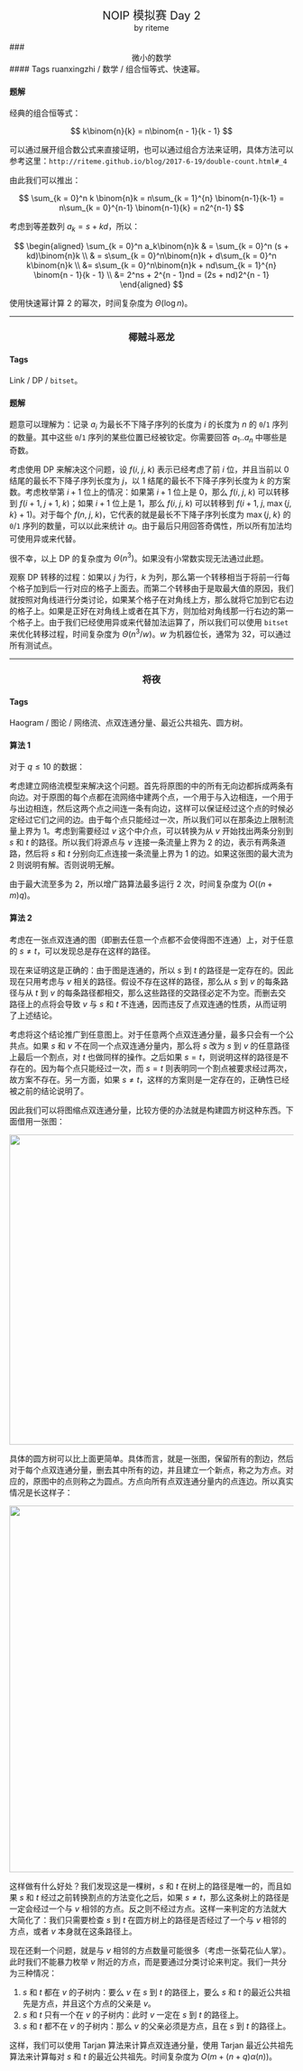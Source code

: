 <center><font style="font-size: 20px">NOIP 模拟赛 Day 2</font></center>
<center>by riteme</center>
<br/>
### <center>微小的数学</center>
#### Tags
ruanxingzhi / 数学 / 组合恒等式、快速幂。

#### 题解
经典的组合恒等式：

$$ k\binom{n}{k} = n\binom{n - 1}{k - 1} $$

可以通过展开组合数公式来直接证明，也可以通过组合方法来证明，具体方法可以参考这里：`http://riteme.github.io/blog/2017-6-19/double-count.html#_4`

由此我们可以推出：

$$ \sum_{k = 0}^n k \binom{n}k = n\sum_{k = 1}^{n} \binom{n-1}{k-1} = n\sum_{k = 0}^{n-1} \binom{n-1}{k} = n2^{n-1} $$

考虑到等差数列 $a_k = s + kd$，所以：

$$ \begin{aligned} \sum_{k = 0}^n a_k\binom{n}k & = \sum_{k = 0}^n (s + kd)\binom{n}k \\ & = s\sum_{k = 0}^n\binom{n}k + d\sum_{k = 0}^n k\binom{n}k \\ &= s\sum_{k = 0}^n\binom{n}k + nd\sum_{k = 1}^{n} \binom{n - 1}{k - 1} \\ &= 2^ns + 2^{n - 1}nd = (2s + nd)2^{n - 1} \end{aligned} $$

使用快速幂计算 $2$ 的幂次，时间复杂度为 $\Theta(\log n)$。

*****

### <center>椰贼斗恶⻰</center>
#### Tags
Link / DP / `bitset`。

#### 题解
题意可以理解为：记录 $a_i$ 为最长不下降子序列的长度为 $i$ 的长度为 $n$ 的 `0`/`1` 序列的数量。其中这些 `0`/`1` 序列的某些位置已经被钦定。你需要回答 $a_1..a_n$ 中哪些是奇数。

考虑使用 DP 来解决这个问题，设 $f(i, \;j, \;k)$ 表示已经考虑了前 $i$ 位，并且当前以 $0$ 结尾的最长不下降子序列长度为 $j$，以 $1$ 结尾的最长不下降子序列长度为 $k$ 的方案数。考虑枚举第 $i + 1$ 位上的情况：如果第 $i + 1$ 位上是 $0$，那么 $f(i,\;j,\;k)$ 可以转移到 $f(i + 1,\;j + 1,\;k)$；如果 $i + 1$ 位上是 $1$，那么 $f(i,\;j,\;k)$ 可以转移到 $f(i + 1,\;j,\;\max\{j, \;k\} + 1)$。对于每个 $f(n, \;j,\;k)$，它代表的就是最长不下降子序列长度为 $\max\{j,\;k\}$ 的 `0`/`1` 序列的数量，可以以此来统计 $a_i$。由于最后只用回答奇偶性，所以所有加法均可使用异或来代替。

很不幸，以上 DP 的复杂度为 $\Theta(n^3)$。如果没有小常数实现无法通过此题。

观察 DP 转移的过程：如果以 $j$ 为行，$k$ 为列，那么第一个转移相当于将前一行每个格子加到后一行对应的格子上面去。而第二个转移由于是取最大值的原因，我们就按照对角线进行分类讨论，如果某个格子在对角线上方，那么就将它加到它右边的格子上。如果是正好在对角线上或者在其下方，则加给对角线那一行右边的第一个格子上。由于我们已经使用异或来代替加法运算了，所以我们可以使用 `bitset` 来优化转移过程，时间复杂度为 $\Theta(n^3 / w)$。$w$ 为机器位长，通常为 $32$，可以通过所有测试点。

*****

### <center>将夜</center>
#### Tags
Haogram / 图论 / 网络流、点双连通分量、最近公共祖先、圆方树。

#### 算法 1
对于 $q \leqslant 10$ 的数据：

考虑建立网络流模型来解决这个问题。首先将原图的中的所有无向边都拆成两条有向边。对于原图的每个点都在流网络中建两个点，一个用于与入边相连，一个用于与出边相连，然后这两个点之间连一条有向边，这样可以保证经过这个点的时候必定经过它们之间的边。由于每个点只能经过一次，所以我们可以在那条边上限制流量上界为 $1$。考虑到需要经过 $v$ 这个中介点，可以转换为从 $v$ 开始找出两条分别到 $s$ 和 $t$ 的路径。所以我们将源点与 $v$ 连接一条流量上界为 $2$ 的边，表示有两条道路，然后将 $s$ 和 $t$ 分别向汇点连接一条流量上界为 $1$ 的边。如果这张图的最大流为 $2$ 则说明有解。否则说明无解。

由于最大流至多为 $2$，所以增广路算法最多运行 $2$ 次，时间复杂度为 $O((n + m)q)$。

#### 算法 2
考虑在一张点双连通的图（即删去任意一个点都不会使得图不连通）上，对于任意的 $s \neq t$，可以发现总是存在这样的路径。

现在来证明这是正确的：由于图是连通的，所以 $s$ 到 $t$ 的路径是一定存在的。因此现在只用考虑与 $v$ 相关的路径。假设不存在这样的路径，那么从 $s$ 到 $v$ 的每条路径与从 $t$ 到 $v$ 的每条路径都相交，那么这些路径的交路径必定不为空。而删去交路径上的点将会导致 $v$ 与 $s$ 和 $t$ 不连通，因而违反了点双连通的性质，从而证明了上述结论。

考虑将这个结论推广到任意图上。对于任意两个点双连通分量，最多只会有一个公共点。如果 $s$ 和 $v$ 不在同一个点双连通分量内，那么将 $s$ 改为 $s$ 到 $v$ 的任意路径上最后一个割点，对 $t$ 也做同样的操作。之后如果 $s = t$，则说明这样的路径是不存在的。因为每个点只能经过一次，而 $s = t$ 则表明同一个割点被要求经过两次，故方案不存在。另一方面，如果 $s \neq t$，这样的方案则是一定存在的，正确性已经被之前的结论说明了。

因此我们可以将图缩点双连通分量，比较方便的办法就是构建圆方树这种东西。下面借用一张图：

<img width=550px src="http://images2015.cnblogs.com/blog/818023/201607/818023-20160722194726841-1553255255.png">

具体的圆方树可以比上面更简单。具体而言，就是一张图，保留所有的割边，然后对于每个点双连通分量，删去其中所有的边，并且建立一个新点，称之为方点。对应的，原图中的点则称之为圆点。方点向所有点双连通分量内的点连边。所以真实情况是长这样子：

<img width=650px src="https://git.oschina.net/riteme/blogimg/raw/master/other/yfs.png">

这样做有什么好处？我们发现这是一棵树，$s$ 和 $t$ 在树上的路径是唯一的，而且如果 $s$ 和 $t$ 经过之前转换割点的方法变化之后，如果 $s \neq t$，那么这条树上的路径是一定会经过一个与 $v$ 相邻的方点。反之则不经过方点。这样一来判定的方法就大大简化了：我们只需要检查 $s$ 到 $t$ 在圆方树上的路径是否经过了一个与 $v$ 相邻的方点，或者 $v$ 本身就在这条路径上。

现在还剩一个问题，就是与 $v$ 相邻的方点数量可能很多（考虑一张菊花仙人掌）。此时我们不能暴力枚举 $v$ 附近的方点，而是要通过分类讨论来判定。我们一共分为三种情况：

1. $s$ 和 $t$ 都在 $v$ 的子树内：要么 $v$ 在 $s$ 到 $t$ 的路径上，要么 $s$ 和 $t$ 的最近公共祖先是方点，并且这个方点的父亲是 $v$。
2. $s$ 和 $t$ 只有一个在 $v$ 的子树内：此时 $v$ 一定在 $s$ 到 $t$ 的路径上。
3. $s$ 和 $t$ 都不在 $v$ 的子树内：那么 $v$ 的父亲必须是方点，且在 $s$ 到 $t$ 的路径上。

这样，我们可以使用 Tarjan 算法来计算点双连通分量，使用 Tarjan 最近公共祖先算法来计算每对 $s$ 和 $t$ 的最近公共祖先。时间复杂度为 $O(m + (n + q) \alpha(n))$。
